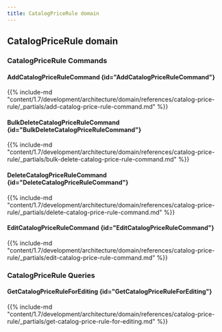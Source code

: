 ```yaml
---
title: CatalogPriceRule domain
---
```


## CatalogPriceRule domain

### CatalogPriceRule Commands

#### AddCatalogPriceRuleCommand {id="AddCatalogPriceRuleCommand"}

{{%  include-md "content/1.7/development/architecture/domain/references/catalog-price-rule/_partials/add-catalog-price-rule-command.md" %}}
#### BulkDeleteCatalogPriceRuleCommand {id="BulkDeleteCatalogPriceRuleCommand"}

{{%  include-md "content/1.7/development/architecture/domain/references/catalog-price-rule/_partials/bulk-delete-catalog-price-rule-command.md" %}}
#### DeleteCatalogPriceRuleCommand {id="DeleteCatalogPriceRuleCommand"}

{{%  include-md "content/1.7/development/architecture/domain/references/catalog-price-rule/_partials/delete-catalog-price-rule-command.md" %}}
#### EditCatalogPriceRuleCommand {id="EditCatalogPriceRuleCommand"}

{{%  include-md "content/1.7/development/architecture/domain/references/catalog-price-rule/_partials/edit-catalog-price-rule-command.md" %}}

### CatalogPriceRule Queries

#### GetCatalogPriceRuleForEditing {id="GetCatalogPriceRuleForEditing"}

{{%  include-md "content/1.7/development/architecture/domain/references/catalog-price-rule/_partials/get-catalog-price-rule-for-editing.md" %}}
